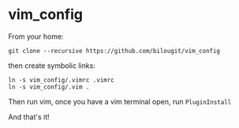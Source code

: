# vim_config

From your home:
```
git clone --recursive https://github.com/bilougit/vim_config
```

then create symbolic links:

```
ln -s vim_config/.vimrc .vimrc
ln -s vim_config/.vim .
```

Then run vim, once you have a vim terminal open, run `PluginInstall`

And that's it!
